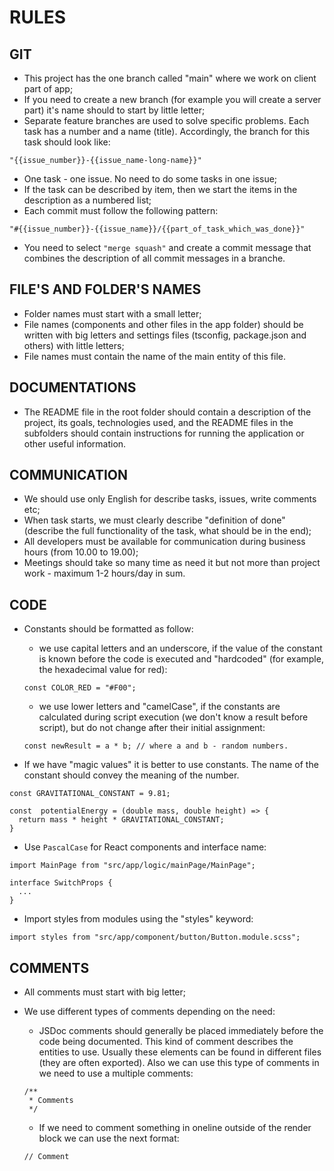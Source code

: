 # RULES

## GIT

- This project has the one branch called "main" where we work on client part of app;
- If you need to create a new branch (for example you will create a server part) it's name should to start by little letter;
- Separate feature branches are used to solve specific problems. Each task has a number and a name (title). Accordingly, the branch for this task should look like:  
 
```
"{{issue_number}}-{{issue_name-long-name}}"
```  

- One task - one issue. No need to do some tasks in one issue;
- If the task can be described by item, then we start the items in the description as a numbered list;
- Each commit must follow the following pattern:  
  
``` 
"#{{issue_number}}-{{issue_name}}/{{part_of_task_which_was_done}}"
```  

- You need to select `"merge squash"` and create a commit message that combines the description of all commit messages in a branche.

## FILE'S AND FOLDER'S NAMES

- Folder names must start with a small letter;
- File names (components and other files in the app folder) should be written with big letters and settings files (tsconfig, package.json and others) with little letters;
- File names must contain the name of the main entity of this file.

## DOCUMENTATIONS

- The README file in the root folder should contain a description of the project, its goals, technologies used, and the README files in the subfolders should contain instructions for running the application or other useful information.

## COMMUNICATION

- We should use only English for describe tasks, issues, write comments etc;
- When task starts, we must clearly describe "definition of done" (describe the full functionality of the task, what should be in the end);
- All developers must be available for communication during business hours (from 10.00 to 19.00);
- Meetings should take so many time as need it but not more than project work - maximum 1-2 hours/day in sum.

## CODE

* Constants should be formatted as follow:

    * we use capital letters and an underscore, if the value of the constant is known before the code is executed and "hardcoded" (for example, the hexadecimal value for red):  
		  
    ```
    const COLOR_RED = "#F00";
    ```  
    
    * we use lower letters and "camelCase", if the constants are calculated during script execution (we don't know a result before script), but do not change after their initial assignment:  
      

    ```
    const newResult = a * b; // where a and b - random numbers.
    ```  
    

* If we have "magic values" it is better to use constants. The name of the constant should convey the meaning of the number.  
 

```
const GRAVITATIONAL_CONSTANT = 9.81;

const  potentialEnergy = (double mass, double height) => {
  return mass * height * GRAVITATIONAL_CONSTANT;
}
```  


- Use `PascalCase` for React components and interface name:  
 

```
import MainPage from "src/app/logic/mainPage/MainPage";
```  


```
interface SwitchProps {
  ...
}
```  


- Import styles from modules using the "styles" keyword:

```
import styles from "src/app/component/button/Button.module.scss";
```

## COMMENTS

- All comments must start with big letter;

- We use different types of comments depending on the need: 

	- JSDoc comments should generally be placed immediately before the code being documented. This kind of comment describes the entities to use. Usually these elements can be found in different files (they are often exported). Also we can use this type of comments in we need to use a multiple comments:  
	
	```
	/**
	 * Comments
	 */
	```  
	

	- If we need to comment something in oneline outside of the render block we can use the next format:  
	  
	
	```
	// Comment
	```
